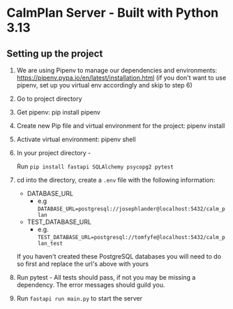 # CalmPlan Server - Built with Python 3.13

## Setting up the project
1. We are using Pipenv to manage our dependencies and environments: https://pipenv.pypa.io/en/latest/installation.html
   (if you don't want to use pipenv, set up you virtual env accordingly and skip to step 6)
2. Go to project directory

3. Get pipenv: pip install pipenv

4. Create new Pip file and virtual environment for the project: pipenv install

5. Activate virtual environment: pipenv shell

6. In your project directory -

   Run `pip install fastapi SQLAlchemy psycopg2 pytest`

7. cd into the directory, create a `.env` file with the following information:

   - DATABASE_URL
     - e.g `DATABASE_URL=postgresql://josephlander@localhost:5432/calm_plan`
   - TEST_DATABASE_URL
     - e.g. `TEST_DATABASE_URL=postgresql://tomfyfe@localhost:5432/calm_plan_test`
   
   If you haven't created these PostgreSQL databases you will need to do so first and replace the url's above with yours

8. Run pytest - All tests should pass, if not you may be missing a dependency. The error messages should guild you.

9. Run `fastapi run main.py` to start the server